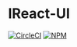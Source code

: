 # IReact-UI
[![CircleCI](https://circleci.com/gh/wanglifa/IReact-UI.svg?style=svg)](https://circleci.com/gh/wanglifa/IReact-UI)
[![NPM](https://nodei.co/npm/<package>.png)](https://npmjs.org/package/<package>)